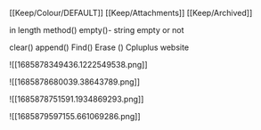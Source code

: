 [[Keep/Colour/DEFAULT]] [[Keep/Attachments]] [[Keep/Archived]] 

in length method()
empty()- string empty or not

clear()
append()
Find()
Erase ()
Cpluplus website







![[1685878349436.1222549538.png]]

![[1685878680039.38643789.png]]

![[1685878751591.1934869293.png]]

![[1685879597155.661069286.png]]